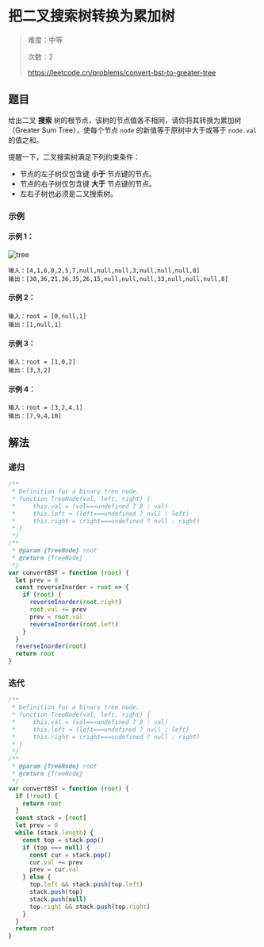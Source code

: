 # 把二叉搜索树转换为累加树

> 难度：中等
>
> 次数：2
>
> https://leetcode.cn/problems/convert-bst-to-greater-tree

## 题目

给出二叉 **搜索** 树的根节点，该树的节点值各不相同，请你将其转换为累加树（Greater Sum Tree），使每个节点 `node` 的新值等于原树中大于或等于 `node.val` 的值之和。

提醒一下，二叉搜索树满足下列约束条件：

- 节点的左子树仅包含键 **小于** 节点键的节点。
- 节点的右子树仅包含键 **大于** 节点键的节点。
- 左右子树也必须是二叉搜索树。

### 示例

#### 示例 1：

![tree](https://assets.leetcode-cn.com/aliyun-lc-upload/uploads/2019/05/03/tree.png)

```
输入：[4,1,6,0,2,5,7,null,null,null,3,null,null,null,8]
输出：[30,36,21,36,35,26,15,null,null,null,33,null,null,null,8]
```

#### 示例 2：

```
输入：root = [0,null,1]
输出：[1,null,1]
```

#### 示例 3：

```
输入：root = [1,0,2]
输出：[3,3,2]
```

#### 示例 4：

```
输入：root = [3,2,4,1]
输出：[7,9,4,10]
```

## 解法

### 递归

```javascript
/**
 * Definition for a binary tree node.
 * function TreeNode(val, left, right) {
 *     this.val = (val===undefined ? 0 : val)
 *     this.left = (left===undefined ? null : left)
 *     this.right = (right===undefined ? null : right)
 * }
 */
/**
 * @param {TreeNode} root
 * @return {TreeNode}
 */
var convertBST = function (root) {
  let prev = 0
  const reverseInorder = root => {
    if (root) {
      reverseInorder(root.right)
      root.val += prev
      prev = root.val
      reverseInorder(root.left)
    }
  }
  reverseInorder(root)
  return root
}
```

### 迭代

```javascript
/**
 * Definition for a binary tree node.
 * function TreeNode(val, left, right) {
 *     this.val = (val===undefined ? 0 : val)
 *     this.left = (left===undefined ? null : left)
 *     this.right = (right===undefined ? null : right)
 * }
 */
/**
 * @param {TreeNode} root
 * @return {TreeNode}
 */
var convertBST = function (root) {
  if (!root) {
    return root
  }
  const stack = [root]
  let prev = 0
  while (stack.length) {
    const top = stack.pop()
    if (top === null) {
      const cur = stack.pop()
      cur.val += prev
      prev = cur.val
    } else {
      top.left && stack.push(top.left)
      stack.push(top)
      stack.push(null)
      top.right && stack.push(top.right)
    }
  }
  return root
}
```
